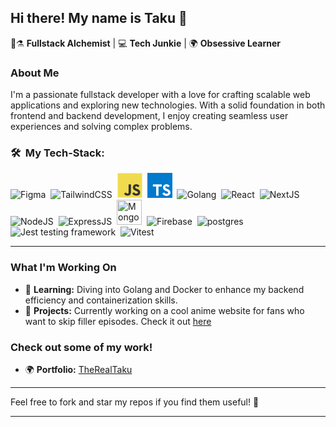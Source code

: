 
## Hi there! My name is Taku 👋

🔬⚗️ **Fullstack Alchemist** | 💻 **Tech Junkie** | 🌍 **Obsessive Learner**


### About Me

I'm a passionate fullstack developer with a love for crafting scalable web applications and exploring new technologies. With a solid foundation in both frontend and backend development, I enjoy creating seamless user experiences and solving complex problems.

### 🛠 &nbsp;My Tech-Stack:

<span>
<img src="https://cdn.freebiesupply.com/logos/large/2x/figma-1-logo-png-transparent.png" title="Figma" alt="Figma" width="30" height="40"/>&nbsp; 
<img src="https://www.svgrepo.com/show/354431/tailwindcss-icon.svg" title="TailwindCSS" alt="TailwindCSS" width="40" height="40"/>&nbsp;  
<img src="https://github.com/devicons/devicon/blob/master/icons/javascript/javascript-original.svg" title="JavaScript" alt="JavaScript" width="40" height="40"/>&nbsp;
<img src="https://raw.githubusercontent.com/github/explore/80688e429a7d4ef2fca1e82350fe8e3517d3494d/topics/typescript/typescript.png" title="Typescript"  alt="Typescript" width="40" height="40"/>&nbsp;
<img src="https://upload.wikimedia.org/wikipedia/commons/thumb/0/05/Go_Logo_Blue.svg/1200px-Go_Logo_Blue.svg.png" title="Golang" alt="Golang" width="97" height="40"/>&nbsp;
<img src="https://upload.wikimedia.org/wikipedia/commons/thumb/a/a7/React-icon.svg/2300px-React-icon.svg.png" title="React" alt="React" width="45" height="40"/>&nbsp;
<img src="https://www.hacksoft.io/_next/image?url=https%3A%2F%2Fwww.datocms-assets.com%2F98835%2F1684410508-image-7.png&w=640&q=75" title="NextJS" alt="NextJS" width="40" height="40"/>&nbsp;
<img src="https://cdn-icons-png.flaticon.com/512/5968/5968322.png" title="NodeJS" alt="NodeJS" width="40" height="40"/>&nbsp;
<img src="https://adware-technologies.s3.amazonaws.com/uploads/technology/thumbnail/20/express-js.png" title="ExpressJS" alt="ExpressJS" width="40" height="40"/>&nbsp;
<img src="https://www.svgrepo.com/show/331488/mongodb.svg" title="MongoDB" **alt="MongoDB" width="40" height="40"/>&nbsp;
<img src="https://upload.wikimedia.org/wikipedia/commons/thumb/c/cf/Firebase_icon.svg/2048px-Firebase_icon.svg.png" title="Firebase" alt="Firebase" width="40" height="40"/>&nbsp;
<img src="https://uxwing.com/wp-content/themes/uxwing/download/brands-and-social-media/postgresql-icon.png" title="postgres" alt="postgres" width="40" height="40"/>&nbsp;  
<img src="https://cdn.freebiesupply.com/logos/large/2x/jest-logo-png-transparent.png" title="Jest" alt="Jest testing framework" width="32" height="40"/>&nbsp;  
<img src="https://seeklogo.com/images/V/vitest-logo-9ADDA575A5-seeklogo.com.png" title="Vitest" alt="Vitest" width="40" height="40"/>&nbsp;  
<!-- <img src="https://i.pinimg.com/originals/97/0f/e2/970fe2d719dd25acb9cac2a649f62edf.png" title="MockServiceWorker" alt="Mock Service Worker" width="40" height="40"/>&nbsp;     -->
</span>

---

### What I'm Working On

- 🌱 **Learning:** Diving into Golang and Docker to enhance my backend efficiency and containerization skills.
- 🚀 **Projects:** Currently working on a cool anime website for fans who want to skip filler episodes. Check it out [here](https://fillerxepisodes.com/)


### Check out some of my work!

- 🌍 **Portfolio:** [TheRealTaku](https://therealtaku.vercel.app/)

---

Feel free to fork and star my repos if you find them useful! 🌟

---
